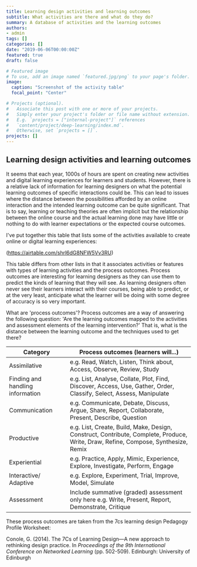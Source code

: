 ```yaml
---
title: Learning design activities and learning outcomes
subtitle: What activities are there and what do they do?
summary: A database of activities and the learning outcomes
authors:
- admin
tags: []
categories: []
date: "2019-06-06T00:00:00Z"
featured: true
draft: false

# Featured image
# To use, add an image named `featured.jpg/png` to your page's folder. 
image:
  caption: "Screenshot of the activity table"
  focal_point: "Center"

# Projects (optional).
#   Associate this post with one or more of your projects.
#   Simply enter your project's folder or file name without extension.
#   E.g. `projects = ["internal-project"]` references 
#   `content/project/deep-learning/index.md`.
#   Otherwise, set `projects = []`.
projects: []
---
```




## Learning design activities and learning outcomes
It seems that each year, 1000s of hours are spent on creating new activities and digital learning experiences for learners and students. However, there is a relative lack of information for learning designers on what the potential learning outcomes of specific interactions could be. This can lead to issues where the distance between the possibilities afforded by an online interaction and the intended learning outcome can be quite significant.  That is to say, learning or teaching theories are often implicit but the relationship between the online course and the actual learning done may have little or nothing to do with learner expectations or the expected course outcomes. 

I've put together this table that lists some of the activities available to create online or digital learning experiences: 

(https://airtable.com/shrl6dG8NFW5Vv3RU)

This table differs from other lists in that it associates activities or features with types of learning activities and the process outcomes. Process outcomes are interesting for learning designers as they can use them to predict the kinds of learning that they will see. As learning designers often never see their learners interact with their courses, being able to predict, or at the very least, anticipate what the learner will be doing with some degree of accuracy is so very important. 

What are 'process outcomes'? 
Process outcomes are a way of answering the following question:  'Are the learning outcomes mapped to the activities and assessment elements of the learning intervention?' That is, what is the distance between the learning outcome and the techniques used to get there? 

| Category 	| Process outcomes (learners will...) 	|
|----------------------------------	|-----------------------------------------------------------------------------------------------------------------------------------	|
| Assimilative 	| e.g. Read, Watch, Listen, Think about, Access, Observe, Review, Study 	|
| Finding and handling information 	| e.g. List, Analyse, Collate, Plot, Find, Discover, Access, Use, Gather, Order, Classify, Select, Assess, Manipulate 	|
| Communication 	| e.g. Communicate, Debate, Discuss, Argue, Share, Report, Collaborate, Present, Describe, Question 	|
| Productive 	| e.g. List, Create, Build, Make, Design, Construct, Contribute, Complete, Produce, Write, Draw, Refine, Compose, Synthesize, Remix 	|
| Experiential 	| e.g. Practice, Apply, Mimic, Experience, Explore, Investigate, Perform, Engage 	|
| Interactive/ Adaptive 	| e.g. Explore, Experiment, Trial, Improve, Model, Simulate 	|
| Assessment 	| Include summative (graded) assessment only here e.g. Write, Present, Report, Demonstrate, Critique 	|


These process outcomes are taken from the 7cs learning design Pedagogy Profile Worksheet: 

Conole, G. (2014). The 7Cs of Learning Design—A new approach to rethinking design practice. In _Proceedings of the 9th International Conference on Networked Learning_ (pp. 502-509). Edinburgh: University of Edinburgh



